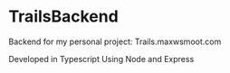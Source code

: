 # TrailsBackend
Backend for my personal project: Trails.maxwsmoot.com 

Developed in Typescript Using Node and Express
